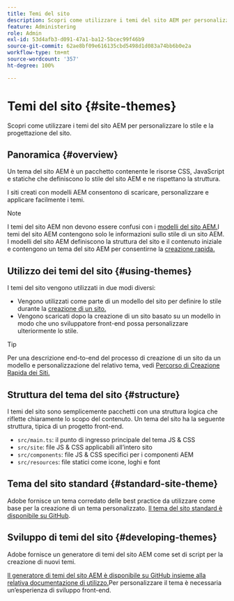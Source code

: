 ```yaml
---
title: Temi del sito
description: Scopri come utilizzare i temi del sito AEM per personalizzare lo stile e la progettazione del sito.
feature: Administering
role: Admin
exl-id: 53d4afb3-d091-47a1-ba12-5bcec99f46b9
source-git-commit: 62ae8bf09e616135cbd5498d1d083a74bb6b0e2a
workflow-type: tm+mt
source-wordcount: '357'
ht-degree: 100%

---
```


# Temi del sito {#site-themes}

Scopri come utilizzare i temi del sito AEM per personalizzare lo stile e la progettazione del sito.

## Panoramica {#overview}

Un tema del sito AEM è un pacchetto contenente le risorse CSS, JavaScript e statiche che definiscono lo stile del sito AEM e ne rispettano la struttura.

I siti creati con modelli AEM consentono di scaricare, personalizzare e applicare facilmente i temi.

>[!NOTE]
>
>I temi del sito AEM non devono essere confusi con i [modelli del sito AEM.](site-templates.md)I temi del sito AEM contengono solo le informazioni sullo stile di un sito AEM. I modelli del sito AEM definiscono la struttura del sito e il contenuto iniziale e contengono un tema del sito AEM per consentirne la [creazione rapida.](create-site.md)

## Utilizzo dei temi del sito {#using-themes}

I temi del sito vengono utilizzati in due modi diversi:

* Vengono utilizzati come parte di un modello del sito per definire lo stile durante la [creazione di un sito.](create-site.md)
* Vengono scaricati dopo la creazione di un sito basato su un modello in modo che uno sviluppatore front-end possa personalizzare ulteriormente lo stile.

>[!TIP]
>
>Per una descrizione end-to-end del processo di creazione di un sito da un modello e personalizzazione del relativo tema, vedi [Percorso di Creazione Rapida dei Siti.](/help/journey-sites/quick-site/overview.md)

## Struttura del tema del sito {#structure}

I temi del sito sono semplicemente pacchetti con una struttura logica che riflette chiaramente lo scopo del contenuto. Un tema del sito ha la seguente struttura, tipica di un progetto front-end.

* `src/main.ts`: il punto di ingresso principale del tema JS &amp; CSS
* `src/site`: file JS &amp; CSS applicabili all’intero sito
* `src/components`: file JS &amp; CSS specifici per i componenti AEM
* `src/resources`: file statici come icone, loghi e font

## Tema del sito standard {#standard-site-theme}

Adobe fornisce un tema corredato delle best practice da utilizzare come base per la creazione di un tema personalizzato. [Il tema del sito standard è disponibile su GitHub](https://github.com/adobe/aem-site-template-standard/tree/main/theme).

## Sviluppo di temi del sito {#developing-themes}

Adobe fornisce un generatore di temi del sito AEM come set di script per la creazione di nuovi temi.

[Il generatore di temi del sito AEM è disponibile su GitHub insieme alla relativa documentazione di utilizzo.](https://github.com/adobe/aem-site-theme-builder)Per personalizzare il tema è necessaria un’esperienza di sviluppo front-end.
